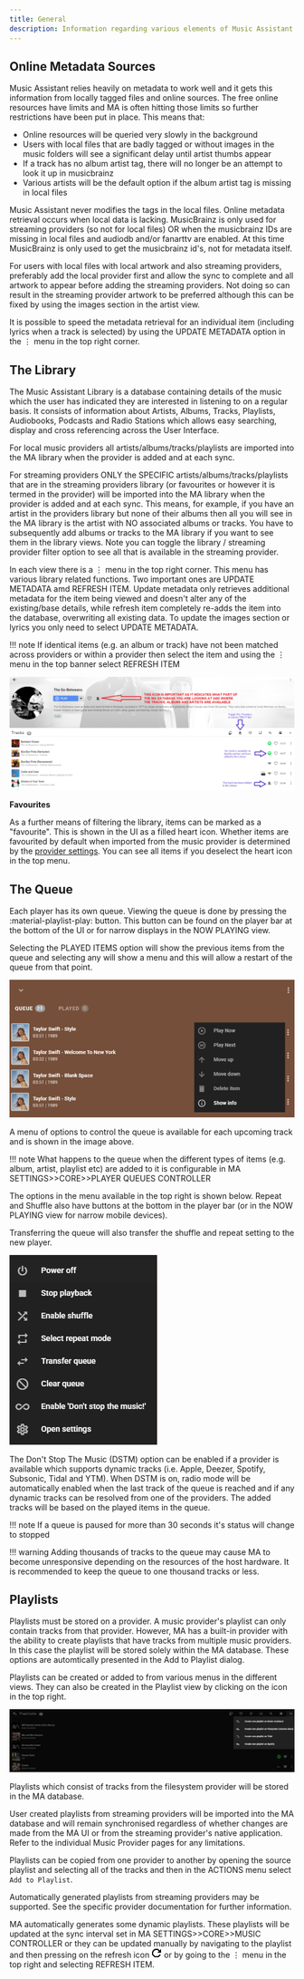 ```yaml
---
title: General
description: Information regarding various elements of Music Assistant
---
```


## Online Metadata Sources

Music Assistant relies heavily on metadata to work well and it gets this information from locally tagged files and online sources. The free online resources have limits and MA is often hitting those limits so further restrictions have been put in place. This means that:

- Online resources will be queried very slowly in the background
- Users with local files that are badly tagged or without images in the music folders will see a significant delay until artist thumbs appear
- If a track has no album artist tag, there will no longer be an attempt to look it up in musicbrainz
- Various artists will be the default option if the album artist tag is missing in local files

Music Assistant never modifies the tags in the local files. Online metadata retrieval occurs when local data is lacking. MusicBrainz is only used for streaming providers (so not for local files) OR when the musicbrainz IDs are missing in local files and audiodb and/or fanarttv are enabled. At this time MusicBrainz is only used to get the musicbrainz id's, not for metadata itself.

For users with local files with local artwork and also streaming providers, preferably add the local provider first and allow the sync to complete and all artwork to appear before adding the streaming providers. Not doing so can result in the streaming provider artwork to be preferred although this can be fixed by using the images section in the artist view.

It is possible to speed the metadata retrieval for an individual item (including lyrics when a track is selected) by using the UPDATE METADATA option in the ⋮ menu in the top right corner.

## The Library

The Music Assistant Library is a database containing details of the music which the user has indicated they are interested in listening to on a regular basis. It consists of information about Artists, Albums, Tracks, Playlists, Audiobooks, Podcasts and Radio Stations which allows easy searching, display and cross referencing across the User Interface.

For local music providers all artists/albums/tracks/playlists are imported into the MA library when the provider is added and at each sync.

For streaming providers ONLY the SPECIFIC artists/albums/tracks/playlists that are in the streaming providers library (or favourites or however it is termed in the provider) will be imported into the MA library when the provider is added and at each sync. This means, for example, if you have an artist in the providers library but none of their albums then all you will see in the MA library is the artist with NO associated albums or tracks. You have to subsequently add albums or tracks to the MA library if you want to see them in the library views. Note you can toggle the library / streaming provider filter option to see all that is available in the streaming provider.

In each view there is a ⋮ menu in the top right corner. This menu has various library related functions. Two important ones are UPDATE METADATA amd REFRESH ITEM.  Update metadata only retrieves additional metadata for the item being viewed and doesn't alter any of the existing/base details, while refresh item completely re-adds the item into the database, overwriting all existing data. To update the images section or lyrics you only need to select UPDATE METADATA.

!!! note
    If identical items (e.g. an album or track) have not been matched across providers or within a provider then select the item and using the ⋮ menu in the top banner select REFRESH ITEM
    
[![Preview image](assets/screenshots/library.png)](assets/screenshots/library.png)

**Favourites**

As a further means of filtering the library, items can be marked as a "favourite". This is shown in the UI as a filled heart icon. Whether items are favourited by default when imported from the music provider is determined by the [provider settings](music-providers/index.md). You can see all items if you deselect the heart icon in the top menu.

## The Queue

Each player has its own queue. Viewing the queue is done by pressing the :material-playlist-play: button. This button can be found on the player bar at the bottom of the UI or for narrow displays in the NOW PLAYING view.

Selecting the PLAYED ITEMS option will show the previous items from the queue and selecting any will show a menu and this will allow a restart of the queue from that point.

![Preview image](assets/screenshots/queue1.png)

A menu of options to control the queue is available for each upcoming track and is shown in the image above.

!!! note
    What happens to the queue when the different types of items (e.g. album, artist, playlist etc) are added to it is configurable in MA SETTINGS>>CORE>>PLAYER QUEUES CONTROLLER
    
The options in the menu available in the top right is shown below. Repeat and Shuffle also have buttons at the bottom in the player bar (or in the NOW PLAYING view for narrow mobile devices).

Transferring the queue will also transfer the shuffle and repeat setting to the new player.

![Preview image](assets/screenshots/queue3.png)

The Don't Stop The Music (DSTM) option can be enabled if a provider is available which supports dynamic tracks (i.e. Apple, Deezer, Spotify, Subsonic, Tidal and YTM). When DSTM is on, radio mode will be automatically enabled when the last track of the queue is reached and if any dynamic tracks can be resolved from one of the providers. The added tracks will be based on the played items in the queue.

!!! note
    If a queue is paused for more than 30 seconds it's status will change to stopped 

!!! warning
    Adding thousands of tracks to the queue may cause MA to become unresponsive depending on the resources of the host hardware. It is recommended to keep the queue to one thousand tracks or less. 

## Playlists

Playlists must be stored on a provider. A music provider's playlist can only contain tracks from that provider. However, MA has a built-in provider with the ability to create playlists that have tracks from multiple music providers. In this case the playlist will be stored solely within the MA database. These options are automtically presented in the Add to Playlist dialog.

Playlists can be created or added to from various menus in the different views. They can also be created in the Playlist view by clicking on the icon in the top right.

[![Preview image](assets/screenshots/playlist-create.png)](assets/screenshots/playlist-create.png)

Playlists which consist of tracks from the filesystem provider will be stored in the MA database.

User created playlists from streaming providers will be imported into the MA database and will remain synchronised regardless of whether changes are made from the MA UI or from the streaming provider's native application. Refer to the individual Music Provider pages for any limitations.

Playlists can be copied from one provider to another by opening the source playlist and selecting all of the tracks and then in the ACTIONS menu select `Add to Playlist`.

Automatically generated playlists from streaming providers may be supported. See the specific provider documentation for further information.

MA automatically generates some dynamic playlists. These playlists will be updated at the sync interval set in MA SETTINGS>>CORE>>MUSIC CONTROLLER or they can be updated manually by navigating to the playlist and then pressing on the refresh icon ![refresh](assets/icons/icon-refresh-plain.png) or by going to the ⋮ menu in the top right and selecting REFRESH ITEM.
